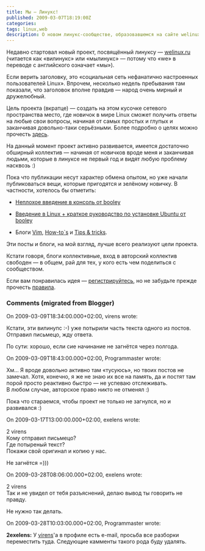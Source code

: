 ```yaml
---
title: Мы — Линукс!
published: 2009-03-07T18:19:00Z
categories: 
tags: linux,web
description: О новом линукс-сообществе, образовавшемся на сайте welinux.ru.
---
```


Недавно стартовал новый проект, посвящённый линуксу — <a href="http://welinux.ru/">welinux.ru</a> (читается как «вилинукс» или «мылинукс» — потому что «we» в переводе с английского означает «мы»).

Если верить заголовку, это «социальная сеть нефанатично настроенных пользователей Linux». Впрочем, несколько недель пребывания там показали, что заголовок вполне правдив — народ очень мирный и дружелюбный.

Цель проекта (вкратце) — создать на этом кусочке сетевого пространства место, где новичок в мире Linux сможет получить ответы на любые свои вопросы, начиная от самых простых и глупых и заканчивая довольно-таки серьёзными. Более подробно о целях можно прочесть <a href="http://welinux.ru/all/act">здесь</a>.

На данный момент проект активно развивается, имеется достаточно обширный коллектив — начиная от новичков вроде меня и заканчивая людьми, которые в линуксе не первый год и видят любую проблему насквозь :)

Пока что публикации несут характер обмена опытом, но уже начали публиковаться вещи, которые пригодятся и зелёному новичку. В частности, хотелось бы отметить:

* <a href="http://welinux.ru/post/405">Неплохое введение в консоль от booley</a>

* <a href="http://welinux.ru/post/397">Введение в Linux + краткое руководство по установке Ubuntu от booley</a>

* Блоги <a href="http://welinux.ru/blog/45">Vim</a>, <a href="http://welinux.ru/blog/36">How-to`s</a> и <a href="http://welinux.ru/blog/38">Tips & tricks</a>.

Эти посты и блоги, на мой взгляд, лучше всего реализуют цели проекта.

Кстати говоря, блоги коллективные, вход в авторский коллектив свободен — в общем, рай для тех, у кого есть чем поделиться с сообществом.

Если вам понравилась идея — <a href="http://welinux.ru/register/">регистрируйтесь</a>, но не забудьте прежде прочесть <a href="http://welinux.ru/all/ar">правила</a>.

<h3 id='hakyll-convert-comments-title'>Comments (migrated from Blogger)</h3>
<div class='hakyll-convert-comment'>
<p class='hakyll-convert-comment-date'>On 2009-03-09T18:34:00.000+02:00, virens wrote:</p>
<p class='hakyll-convert-comment-body'>
Кстати, эти вилинупс :-) уже потырили часть текста одного из постов. Отправил письмецо, жду ответа.

По сути: хорошо, если сие начинание не загнётся через полгода.
</p>
</div>

<div class='hakyll-convert-comment'>
<p class='hakyll-convert-comment-date'>On 2009-03-09T18:43:00.000+02:00, Programmaster wrote:</p>
<p class='hakyll-convert-comment-body'>
Хм… Я вроде довольно активно там «тусуюсь», но твоих постов не замечал. Хотя, конечно, я же не знаю их все на память, да и постят там порой просто реактивно быстро — не успеваю отслеживать.</br>
В любом случае, авторское право никто не отменял :)

Пока что стараемся, чтобы проект не только не загнулся, но и развивался :)
</p>
</div>

<div class='hakyll-convert-comment'>
<p class='hakyll-convert-comment-date'>On 2009-03-17T13:00:00.000+02:00, exelens wrote:</p>
<p class='hakyll-convert-comment-body'>
2 virens <br/>
Кому отправил письмецо?<br/>
Где потыреный текст? <br/>
Покажи свой оригинал и копию у нас.



Не загнётся =)))
</p>
</div>

<div class='hakyll-convert-comment'>
<p class='hakyll-convert-comment-date'>On 2009-03-28T08:06:00.000+02:00, exelens wrote:</p>
<p class='hakyll-convert-comment-body'>
2 virens <br/>
Так и не увидел от тебя разъяснений, делаю вывод ты говорить не правду.

Не нужно так делать.
</p>
</div>

<div class='hakyll-convert-comment'>
<p class='hakyll-convert-comment-date'>On 2009-03-28T10:03:00.000+02:00, Programmaster wrote:</p>
<p class='hakyll-convert-comment-body'>
<B>2exelens:</B>
У <A HREF="http://www.blogger.com/profile/12420257446841864325" REL="nofollow">virens</A>'а в профиле есть e-mail, просьба все разборки переместить туда.
Следующие камменты такого рода буду удалять.
</p>
</div>



